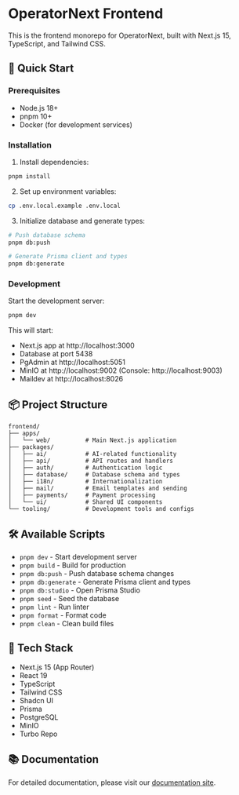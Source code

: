 # OperatorNext Frontend

This is the frontend monorepo for OperatorNext, built with Next.js 15, TypeScript, and Tailwind CSS.

## 🚀 Quick Start

### Prerequisites

- Node.js 18+
- pnpm 10+
- Docker (for development services)

### Installation

1. Install dependencies:
```bash
pnpm install
```

2. Set up environment variables:
```bash
cp .env.local.example .env.local
```

3. Initialize database and generate types:
```bash
# Push database schema
pnpm db:push

# Generate Prisma client and types
pnpm db:generate
```

### Development

Start the development server:
```bash
pnpm dev
```

This will start:
- Next.js app at http://localhost:3000
- Database at port 5438
- PgAdmin at http://localhost:5051
- MinIO at http://localhost:9002 (Console: http://localhost:9003)
- Maildev at http://localhost:8026

## 📦 Project Structure

```
frontend/
├── apps/
│   └── web/          # Main Next.js application
├── packages/
│   ├── ai/           # AI-related functionality
│   ├── api/          # API routes and handlers
│   ├── auth/         # Authentication logic
│   ├── database/     # Database schema and types
│   ├── i18n/         # Internationalization
│   ├── mail/         # Email templates and sending
│   ├── payments/     # Payment processing
│   └── ui/           # Shared UI components
└── tooling/          # Development tools and configs
```

## 🛠 Available Scripts

- `pnpm dev` - Start development server
- `pnpm build` - Build for production
- `pnpm db:push` - Push database schema changes
- `pnpm db:generate` - Generate Prisma client and types
- `pnpm db:studio` - Open Prisma Studio
- `pnpm seed` - Seed the database
- `pnpm lint` - Run linter
- `pnpm format` - Format code
- `pnpm clean` - Clean build files

## 🔧 Tech Stack

- Next.js 15 (App Router)
- React 19
- TypeScript
- Tailwind CSS
- Shadcn UI
- Prisma
- PostgreSQL
- MinIO
- Turbo Repo

## 📚 Documentation

For detailed documentation, please visit our [documentation site](https://github.com/OperatorNext/OperatorNext/tree/main/docs).
